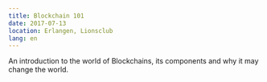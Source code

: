 ```yaml
---
title: Blockchain 101
date: 2017-07-13
location: Erlangen, Lionsclub
lang: en
---
```


An introduction to the world of Blockchains, its components and why it may
change the world.
